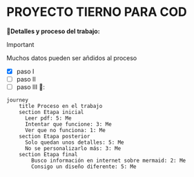 # PROYECTO TIERNO PARA COD
:ram:**Detalles y proceso del trabajo:**
> [!IMPORTANT]
> Muchos datos pueden ser añdidos al proceso
- [x] paso I
- [ ] paso II
- [ ] paso III 🌷:
```mermaid
journey
    title Proceso en el trabajo
    section Etapa inicial
      Leer pdf: 5: Me
      Intentar que funcione: 3: Me
      Ver que no funciona: 1: Me
    section Etapa posterior
      Solo quedan unos detalles: 5: Me
      No se personalizarlo más: 3: Me
    section Etapa final
        Busco información en internet sobre mermaid: 2: Me
        Consigo un diseño diferente: 5: Me

 ```

